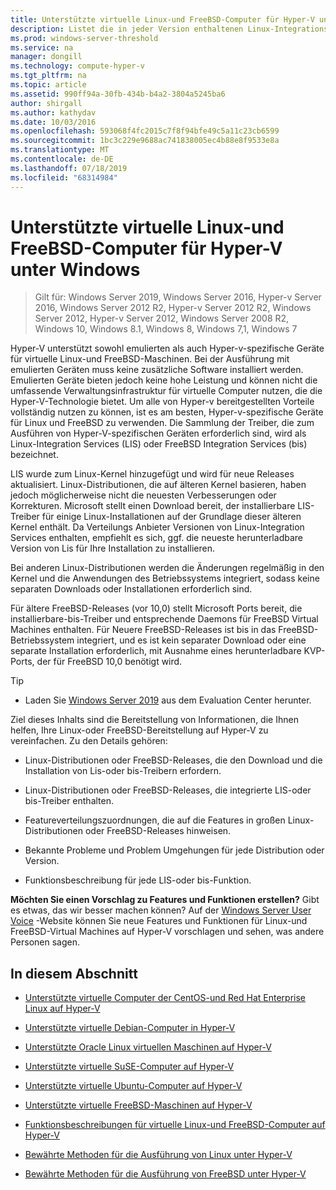```yaml
---
title: Unterstützte virtuelle Linux-und FreeBSD-Computer für Hyper-V unter Windows
description: Listet die in jeder Version enthaltenen Linux-Integrationsdienste und-Funktionen auf.
ms.prod: windows-server-threshold
ms.service: na
manager: dongill
ms.technology: compute-hyper-v
ms.tgt_pltfrm: na
ms.topic: article
ms.assetid: 990ff94a-30fb-434b-b4a2-3804a5245ba6
author: shirgall
ms.author: kathydav
ms.date: 10/03/2016
ms.openlocfilehash: 593068f4fc2015c7f8f94bfe49c5a11c23cb6599
ms.sourcegitcommit: 1bc3c229e9688ac741838005ec4b88e8f9533e8a
ms.translationtype: MT
ms.contentlocale: de-DE
ms.lasthandoff: 07/18/2019
ms.locfileid: "68314984"
---
```

# <a name="supported-linux-and-freebsd-virtual-machines-for-hyper-v-on-windows"></a>Unterstützte virtuelle Linux-und FreeBSD-Computer für Hyper-V unter Windows

>Gilt für: Windows Server 2019, Windows Server 2016, Hyper-v Server 2016, Windows Server 2012 R2, Hyper-v Server 2012 R2, Windows Server 2012, Hyper-v Server 2012, Windows Server 2008 R2, Windows 10, Windows 8.1, Windows 8, Windows 7,1, Windows 7

Hyper-V unterstützt sowohl emulierten als auch Hyper-v-spezifische Geräte für virtuelle Linux-und FreeBSD-Maschinen. Bei der Ausführung mit emulierten Geräten muss keine zusätzliche Software installiert werden. Emulierten Geräte bieten jedoch keine hohe Leistung und können nicht die umfassende Verwaltungsinfrastruktur für virtuelle Computer nutzen, die die Hyper-V-Technologie bietet. Um alle von Hyper-v bereitgestellten Vorteile vollständig nutzen zu können, ist es am besten, Hyper-v-spezifische Geräte für Linux und FreeBSD zu verwenden. Die Sammlung der Treiber, die zum Ausführen von Hyper-V-spezifischen Geräten erforderlich sind, wird als Linux-Integration Services (LIS) oder FreeBSD Integration Services (bis) bezeichnet.

LIS wurde zum Linux-Kernel hinzugefügt und wird für neue Releases aktualisiert. Linux-Distributionen, die auf älteren Kernel basieren, haben jedoch möglicherweise nicht die neuesten Verbesserungen oder Korrekturen. Microsoft stellt einen Download bereit, der installierbare LIS-Treiber für einige Linux-Installationen auf der Grundlage dieser älteren Kernel enthält. Da Verteilungs Anbieter Versionen von Linux-Integration Services enthalten, empfiehlt es sich, ggf. die neueste herunterladbare Version von Lis für Ihre Installation zu installieren.

Bei anderen Linux-Distributionen werden die Änderungen regelmäßig in den Kernel und die Anwendungen des Betriebssystems integriert, sodass keine separaten Downloads oder Installationen erforderlich sind.

Für ältere FreeBSD-Releases (vor 10,0) stellt Microsoft Ports bereit, die installierbare-bis-Treiber und entsprechende Daemons für FreeBSD Virtual Machines enthalten. Für Neuere FreeBSD-Releases ist bis in das FreeBSD-Betriebssystem integriert, und es ist kein separater Download oder eine separate Installation erforderlich, mit Ausnahme eines herunterladbare KVP-Ports, der für FreeBSD 10,0 benötigt wird.

> [!TIP]
> - Laden Sie [Windows Server 2019](https://www.microsoft.com/en-us/evalcenter/evaluate-windows-server-2019) aus dem Evaluation Center herunter.

Ziel dieses Inhalts sind die Bereitstellung von Informationen, die Ihnen helfen, Ihre Linux-oder FreeBSD-Bereitstellung auf Hyper-V zu vereinfachen. Zu den Details gehören:

* Linux-Distributionen oder FreeBSD-Releases, die den Download und die Installation von Lis-oder bis-Treibern erfordern.

* Linux-Distributionen oder FreeBSD-Releases, die integrierte LIS-oder bis-Treiber enthalten.

* Featureverteilungszuordnungen, die auf die Features in großen Linux-Distributionen oder FreeBSD-Releases hinweisen.

* Bekannte Probleme und Problem Umgehungen für jede Distribution oder Version.

* Funktionsbeschreibung für jede LIS-oder bis-Funktion.

**Möchten Sie einen Vorschlag zu Features und Funktionen erstellen?** Gibt es etwas, das wir besser machen können? Auf der [Windows Server User Voice](https://windowsserver.uservoice.com/forums/295062-linux-support) -Website können Sie neue Features und Funktionen für Linux-und FreeBSD-Virtual Machines auf Hyper-V vorschlagen und sehen, was andere Personen sagen.

## <a name="in-this-section"></a>In diesem Abschnitt

* [Unterstützte virtuelle Computer der CentOS-und Red Hat Enterprise Linux auf Hyper-V](Supported-CentOS-and-Red-Hat-Enterprise-Linux-virtual-machines-on-Hyper-V.md)

* [Unterstützte virtuelle Debian-Computer in Hyper-V](Supported-Debian-virtual-machines-on-Hyper-V.md)

* [Unterstützte Oracle Linux virtuellen Maschinen auf Hyper-V](Supported-Oracle-Linux-virtual-machines-on-Hyper-V.md)

* [Unterstützte virtuelle SuSE-Computer auf Hyper-V](Supported-SUSE-virtual-machines-on-Hyper-V.md)

* [Unterstützte virtuelle Ubuntu-Computer auf Hyper-V](Supported-Ubuntu-virtual-machines-on-Hyper-V.md)

* [Unterstützte virtuelle FreeBSD-Maschinen auf Hyper-V](Supported-FreeBSD-virtual-machines-on-Hyper-V.md)

* [Funktionsbeschreibungen für virtuelle Linux-und FreeBSD-Computer auf Hyper-V](Feature-Descriptions-for-Linux-and-FreeBSD-virtual-machines-on-Hyper-V.md)

* [Bewährte Methoden für die Ausführung von Linux unter Hyper-V](Best-Practices-for-running-Linux-on-Hyper-V.md)

* [Bewährte Methoden für die Ausführung von FreeBSD unter Hyper-V](Best-practices-for-running-FreeBSD-on-Hyper-V.md)
